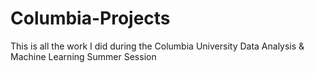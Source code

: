 # Columbia-Projects
This is all the work I did during the Columbia University Data Analysis &amp; Machine Learning Summer Session

